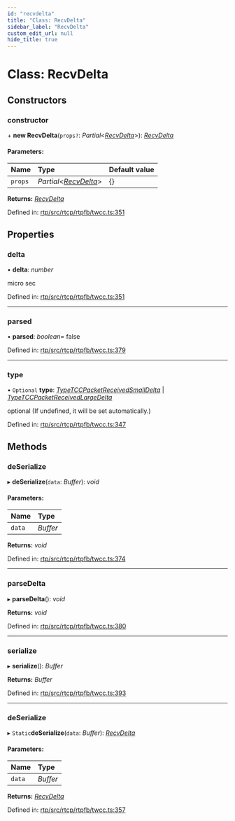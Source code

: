 ```yaml
---
id: "recvdelta"
title: "Class: RecvDelta"
sidebar_label: "RecvDelta"
custom_edit_url: null
hide_title: true
---
```


# Class: RecvDelta

## Constructors

### constructor

\+ **new RecvDelta**(`props?`: *Partial*<[*RecvDelta*](recvdelta.md)\>): [*RecvDelta*](recvdelta.md)

#### Parameters:

Name | Type | Default value |
:------ | :------ | :------ |
`props` | *Partial*<[*RecvDelta*](recvdelta.md)\> | {} |

**Returns:** [*RecvDelta*](recvdelta.md)

Defined in: [rtp/src/rtcp/rtpfb/twcc.ts:351](https://github.com/shinyoshiaki/werift-webrtc/blob/8232339/packages/rtp/src/rtcp/rtpfb/twcc.ts#L351)

## Properties

### delta

• **delta**: *number*

micro sec

Defined in: [rtp/src/rtcp/rtpfb/twcc.ts:351](https://github.com/shinyoshiaki/werift-webrtc/blob/8232339/packages/rtp/src/rtcp/rtpfb/twcc.ts#L351)

___

### parsed

• **parsed**: *boolean*= false

Defined in: [rtp/src/rtcp/rtpfb/twcc.ts:379](https://github.com/shinyoshiaki/werift-webrtc/blob/8232339/packages/rtp/src/rtcp/rtpfb/twcc.ts#L379)

___

### type

• `Optional` **type**: [*TypeTCCPacketReceivedSmallDelta*](../enums/packetstatus.md#typetccpacketreceivedsmalldelta) \| [*TypeTCCPacketReceivedLargeDelta*](../enums/packetstatus.md#typetccpacketreceivedlargedelta)

optional (If undefined, it will be set automatically.)

Defined in: [rtp/src/rtcp/rtpfb/twcc.ts:347](https://github.com/shinyoshiaki/werift-webrtc/blob/8232339/packages/rtp/src/rtcp/rtpfb/twcc.ts#L347)

## Methods

### deSerialize

▸ **deSerialize**(`data`: *Buffer*): *void*

#### Parameters:

Name | Type |
:------ | :------ |
`data` | *Buffer* |

**Returns:** *void*

Defined in: [rtp/src/rtcp/rtpfb/twcc.ts:374](https://github.com/shinyoshiaki/werift-webrtc/blob/8232339/packages/rtp/src/rtcp/rtpfb/twcc.ts#L374)

___

### parseDelta

▸ **parseDelta**(): *void*

**Returns:** *void*

Defined in: [rtp/src/rtcp/rtpfb/twcc.ts:380](https://github.com/shinyoshiaki/werift-webrtc/blob/8232339/packages/rtp/src/rtcp/rtpfb/twcc.ts#L380)

___

### serialize

▸ **serialize**(): *Buffer*

**Returns:** *Buffer*

Defined in: [rtp/src/rtcp/rtpfb/twcc.ts:393](https://github.com/shinyoshiaki/werift-webrtc/blob/8232339/packages/rtp/src/rtcp/rtpfb/twcc.ts#L393)

___

### deSerialize

▸ `Static`**deSerialize**(`data`: *Buffer*): [*RecvDelta*](recvdelta.md)

#### Parameters:

Name | Type |
:------ | :------ |
`data` | *Buffer* |

**Returns:** [*RecvDelta*](recvdelta.md)

Defined in: [rtp/src/rtcp/rtpfb/twcc.ts:357](https://github.com/shinyoshiaki/werift-webrtc/blob/8232339/packages/rtp/src/rtcp/rtpfb/twcc.ts#L357)
